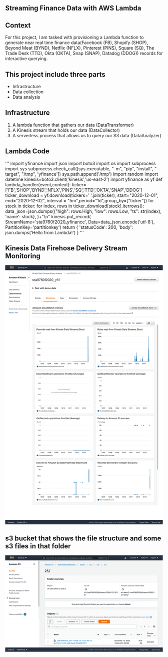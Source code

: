 ﻿

## Streaming Finance Data with AWS Lambda

## Context

For this project, I am tasked with provisioning a Lambda function to generate near real time finance data(Facebook (FB), Shopify (SHOP), Beyond Meat (BYND), Netflix (NFLX), Pinterest (PINS), Square (SQ), The Trade Desk (TTD), Okta (OKTA), Snap (SNAP), Datadog (DDOG)) records for interactive querying.

## **This project include three parts**
-   Infrastructure 
-   Data collection  
-   Data analysis

## **Infrastructure**
1.  A lambda function that gathers our data (DataTransformer)
2.  A Kinesis stream that holds our data (DataCollector)  
3.  A serverless process that allows us to query our S3 data (DataAnalyzer)

## Lambda Code
'''
import yfinance
import json
import boto3
import os
import subprocess
import sys
subprocess.check_call([sys.executable, "-m", "pip", "install", "--target", "/tmp", 'yfinance'])
sys.path.append('/tmp')
import random
import datetime
kinesis=boto3.client('kinesis','us-east-2')
import yfinance as yf
def lambda_handler(event,context):
    ticker=['FB','SHOP','BYND','NFLX','PINS','SQ','TTD','OKTA','SNAP','DDOG']
    ticker_download = yf.download(tickers=' '.join(ticker), start="2020-12-01", end="2020-12-02", interval = "5m",period="1d",group_by=["ticker"]) 
    for stock in ticker:
        for index, rows in ticker_download[stock].iterrows():
            data_json=json.dumps({"high": rows.High, 
                                "low": rows.Low, 
                                "ts": str(index), 
                                'name': stock}, 
                                )+"\n"
            kinesis.put_record(                    StreamName='sta9760f2020_yfinance',
                    Data=data_json.encode('utf-8'),
                    PartitionKey='partitionkey')
    return {
            'statusCode': 200,
            'body': json.dumps('Hello from Lambda!')
            }
'''
## Kinesis Data Firehose Delivery Stream Monitoring

![assets/kinesis_config.png](assets/kinesis_config.png)

## **s3 bucket that shows the file structure and some s3 files in that folder**

![assets/screenshot_of_s3_bucket.png](assets/screenshot_of_s3_bucket.png)

